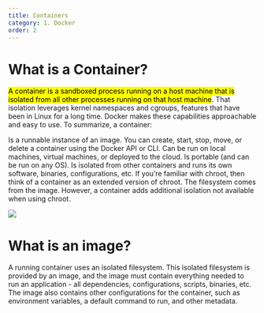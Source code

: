 ```yaml
---
title: Containers
category: 1. Docker
order: 2
---
```

# What is a Container?
<mark>A container is a sandboxed process running on a host machine that is isolated from all other processes running on that host machine</mark>. That isolation leverages kernel namespaces and cgroups, features that have been in Linux for a long time. Docker makes these capabilities approachable and easy to use. To summarize, a container:

Is a runnable instance of an image. You can create, start, stop, move, or delete a container using the Docker API or CLI.
Can be run on local machines, virtual machines, or deployed to the cloud.
Is portable (and can be run on any OS).
Is isolated from other containers and runs its own software, binaries, configurations, etc.
If you’re familiar with chroot, then think of a container as an extended version of chroot. The filesystem comes from the image. However, a container adds additional isolation not available when using chroot.

![](https://www.docker.com/wp-content/uploads/2021/11/container-vm-whatcontainer_2.png)

# What is an image?
A running container uses an isolated filesystem. This isolated filesystem is provided by an image, and the image must contain everything needed to run an application - all dependencies, configurations, scripts, binaries, etc. The image also contains other configurations for the container, such as environment variables, a default command to run, and other metadata.
